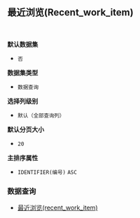 ## 最近浏览(Recent_work_item) <!-- {docsify-ignore-all} -->



<br>
<p class="panel-title"><b>默认数据集</b></p>

* `否`

<p class="panel-title"><b>数据集类型</b></p>

* `数据查询`

<p class="panel-title"><b>选择列级别</b></p>

* `默认（全部查询列）`

<p class="panel-title"><b>默认分页大小</b></p>

* `20`


<p class="panel-title"><b>主排序属性</b></p>

* `IDENTIFIER(编号)` `ASC`



### 数据查询
  * [最近浏览(recent_work_item)](module/ProjMgmt/Work_item/query/Recent_work_item)
